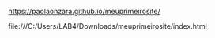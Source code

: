  https://paolaonzara.github.io/meuprimeirosite/

file:///C:/Users/LAB4/Downloads/meuprimeirosite/index.html
